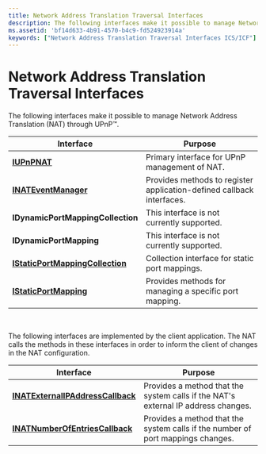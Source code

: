 ```yaml
---
title: Network Address Translation Traversal Interfaces
description: The following interfaces make it possible to manage Network Address Translation (NAT) through UPnP™.
ms.assetid: 'bf14d633-4b91-4570-b4c9-fd524923914a'
keywords: ["Network Address Translation Traversal Interfaces ICS/ICF"]
---
```


# Network Address Translation Traversal Interfaces

The following interfaces make it possible to manage Network Address Translation (NAT) through UPnP™.



| Interface                                                            | Purpose                                                               |
|----------------------------------------------------------------------|-----------------------------------------------------------------------|
| [**IUPnPNAT**](iupnpnat.md)                                         | Primary interface for UPnP management of NAT.                         |
| [**INATEventManager**](inateventmanager.md)                         | Provides methods to register application-defined callback interfaces. |
| **IDynamicPortMappingCollection**                                    | This interface is not currently supported.                            |
| **IDynamicPortMapping**                                              | This interface is not currently supported.                            |
| [**IStaticPortMappingCollection**](istaticportmappingcollection.md) | Collection interface for static port mappings.                        |
| [**IStaticPortMapping**](istaticportmapping.md)                     | Provides methods for managing a specific port mapping.                |



 

The following interfaces are implemented by the client application. The NAT calls the methods in these interfaces in order to inform the client of changes in the NAT configuration.



| Interface                                                              | Purpose                                                                           |
|------------------------------------------------------------------------|-----------------------------------------------------------------------------------|
| [**INATExternalIPAddressCallback**](inatexternalipaddresscallback.md) | Provides a method that the system calls if the NAT's external IP address changes. |
| [**INATNumberOfEntriesCallback**](inatnumberofentriescallback.md)     | Provides a method that the system calls if the number of port mappings changes.   |



 

 

 




